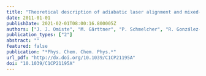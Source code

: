 ```yaml
---
title: "Theoretical description of adiabatic laser alignment and mixed-field orientation: the need for a non-adiabatic model"
date: 2011-01-01
publishDate: 2021-02-01T08:00:16.800005Z
authors: ["J. J. Omiste", "M. Gärttner", "P. Schmelcher", "R. González-F\ŕez", "L. Holmegaard", "J. H. Nielsen", "H. Stapelfeldt", "J. K\p̈per"]
publication_types: ["2"]
abstract: ""
featured: false
publication: "*Phys. Chem. Chem. Phys.*"
url_pdf: "http://dx.doi.org/10.1039/C1CP21195A"
doi: "10.1039/C1CP21195A"
---
```


